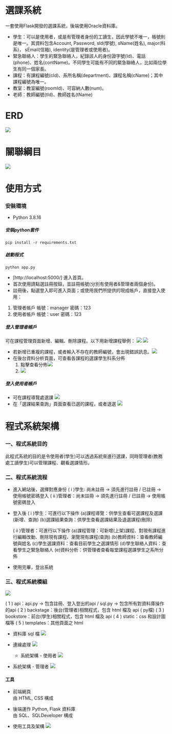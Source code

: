 # 選課系統
一套使用Flask開發的選課系統，後端使用Oracle資料庫。

* 學生：可以是使用者，或是有管理者身份的工讀生，因此學號不唯一，帳號則是唯一。其資料包含Account, Password, sId(學號), sName(姓名), major(科系)， sEmail(信箱), identity(是管理者或使用者)。
* 緊急聯絡人：學生的緊急聯絡人，紀錄該人的身份證字號(Id)、電話(phone)、姓名(contName)。不同學生可能有不同的緊急聯絡人，比如兩位學生有同一個家長。
* 課程：有課程編號(cId)、系所名稱(department)、課程名稱(cName)；其中課程編號為唯一。
* 教室：教室編號(roomId)、可容納人數(num)。
* 老師：教師編號(tId)、教師姓名(tName)

# ERD
![](https://i.imgur.com/o56QKTA.png)


# 關聯綱目
![](https://i.imgur.com/5y8CgdO.png)


# 使用方式
### 安裝環境
* Python 3.8.16

##### 安裝python套件
```
pip install -r requirements.txt
```
##### 啟動程式
```python=
python app.py
```

- [http://localhost:5000/] 進入首頁。
- 首次使用請點選註冊按鈕，並註冊帳號(分別有使用者&管理者兩個身份)。
- 註冊後，點選登入即可進入頁面；或使用我們所提供的現成帳戶，直接登入使用：
1. 管理者帳戶
   帳號：manager
   密碼：123
2. 使用者帳戶
   帳號：user
   密碼：123

##### 登入管理者帳戶
可在課程管理頁面新增、編輯、刪除課程。以下用新增課程舉例：
![](https://i.imgur.com/2tg141W.png)
![](https://i.imgur.com/UvVU4k6.png)

* 若新增已重複的課程，或者輸入不存在的教師編號，會出現錯誤訊息。![](https://i.imgur.com/dtcOXVr.png)
* 在後台資料分析頁面，可查看各課程的選課學生科系分佈
  1. 點擊查看分佈![](https://i.imgur.com/pJ2DG4f.png)
  2. ![](https://i.imgur.com/6kVABin.png)

##### 登入使用者帳戶
* 可在課程導覽處選課
  ![](https://i.imgur.com/hY9Ee9K.png)
* 在「選課結果查詢」頁面查看已選的課程，或者退選
  ![](https://i.imgur.com/2niBEKz.png)



# 程式系統架構
 

### 一、程式系統目的

此程式系統的目的是令使用者(學生)可以透過系統來進行選課，同時管理者(教務處工讀學生)可以管理課程、觀看選課情形。

### 二、程式系統流程

-   進入網站後，選擇對應身份
  ( i )學生: 尚未註冊 → 須先進行註冊 / 已註冊 → 使用帳號密碼登入
  ( ii )管理者：尚未註冊 → 須先進行註冊 / 已註冊 → 使用帳號密碼登入

-   登入後
	( i )學生：可進行以下操作
		(a)課程導覽：供學生查看可選課程及選課(新增、查詢)
		(b)選課結果查詢：供學生查看選課結果及退選課程(刪除)

	( ii )管理者：可進行以下操作
		(a)課程管理：可新增(上架)課程、對現有課程進行編輯改動、刪除現有課程、瀏覽現有課程(查詢)
		(b)教師資料：查看教師編號與姓名
		(c)學生選課資料：查看目前學生之選課情形
		(d)學生聯絡人資料：查看學生之緊急聯絡人
		(e)資料分析：供管理者查看每堂課程選課學生之系所分佈

-   使用完畢，登出系統

### 三、程式系統模組

![](https://i.imgur.com/MZ3j4Dw.png)


( 1 ) api：api.py → 包含註冊、登入登出的api / sql.py → 包含所有對資料庫操作的api
( 2 ) backstage：後台(管理者)相關程式，包含 html 檔及 api ( py檔)
( 3 ) bookstore：前台(學生)相關程式，包含 html 檔及 api
( 4 ) static：css 和設計圖檔等
( 5 ) templates：其他頁面之 html


-   資料庫 sql 檔
  ![](https://i.imgur.com/eXOjHGz.png)
* 連線處理
  ![](https://i.imgur.com/ZxwtBBH.png)

  -   系統架構 - 使用者
    ![](https://i.imgur.com/1Dsbc1o.png)
* 系統架構 - 管理者
  ![](https://i.imgur.com/iAqJQke.png)
#### 工具

-   前端網頁  
  由 HTML, CSS 構成

-   後端運作
  Python, Flask
  資料庫  
	由 SQL、SQLDeveloper 構成

-   使用工具及架構
    ![](https://i.imgur.com/F5WMiSW.png)



